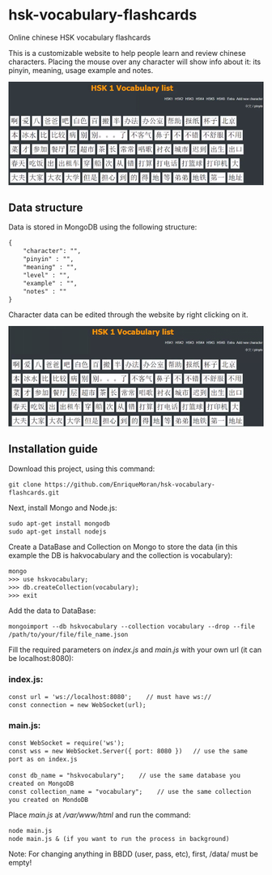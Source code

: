 # hsk-vocabulary-flashcards
Online chinese HSK vocabulary flashcards

This is a customizable website to help people learn and review chinese characters.
Placing the mouse over any character will show info about it: its pinyin, meaning, usage example and notes.

![alt tag](/readme_images/example_gif_1.gif)


## Data structure

Data is stored in MongoDB using the following structure:

```
{
    "character": "",
    "pinyin" : "",
    "meaning" : "",
    "level" : "",
    "example" : "",
    "notes" : ""
}
```

Character data can be edited through the website by right clicking on it.

![alt tag](/readme_images/example_gif_2.gif)


## Installation guide

Download this project, using this command: 
```
git clone https://github.com/EnriqueMoran/hsk-vocabulary-flashcards.git
```

Next, install Mongo and Node.js:
```
sudo apt-get install mongodb
sudo apt-get install nodejs
```

Create a DataBase and Collection on Mongo to store the data (in this example the DB is hakvocabulary and the collection is vocabulary):
```
mongo
>>> use hskvocabulary;
>>> db.createCollection(vocabulary);
>>> exit
```

Add the data to DataBase:
```
mongoimport --db hskvocabulary --collection vocabulary --drop --file /path/to/your/file/file_name.json
```

Fill the required parameters on *index.js* and *main.js* with your own url (it can be localhost:8080):
### index.js:
```
const url = 'ws://localhost:8080';    // must have ws://
const connection = new WebSocket(url);

```

### main.js:
```
const WebSocket = require('ws');
const wss = new WebSocket.Server({ port: 8080 })   // use the same port as on index.js

const db_name = "hskvocabulary";    // use the same database you created on MongoDB
const collection_name = "vocabulary";    // use the same collection you created on MondoDB

```

Place *main.js* at */var/www/html* and run the command:
```
node main.js 
node main.js & (if you want to run the process in background)
```

Note: For changing anything in BBDD (user, pass, etc), first, /data/ must be empty!
